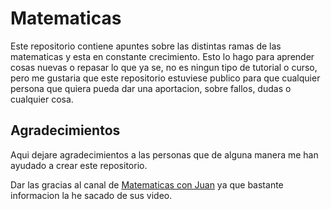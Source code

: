 # Matematicas

Este repositorio contiene apuntes sobre las distintas ramas de las matematicas y esta en constante crecimiento. Esto lo hago para aprender cosas nuevas
o repasar lo que ya se, no es ningun tipo de tutorial o curso, pero me gustaria que este repositorio estuviese publico para que cualquier persona que quiera
pueda dar una aportacion, sobre fallos, dudas o cualquier cosa.

## Agradecimientos

Aqui dejare agradecimientos a las personas que de alguna manera me han ayudado a crear este repositorio.

Dar las gracias al canal de [Matematicas con Juan](https://www.youtube.com/c/Matem%C3%A1ticasconJuan "Matematicas con Juan") ya que bastante informacion la he sacado de sus video.



